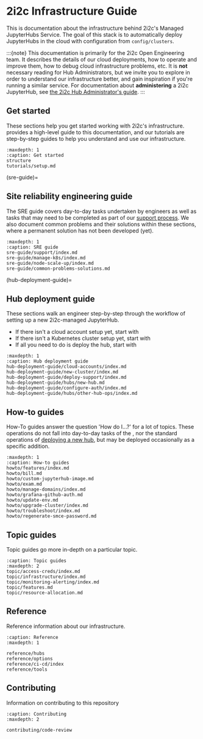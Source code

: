 # 2i2c Infrastructure Guide

This is documentation about the infrastructure behind 2i2c's Managed JupyterHubs Service.
The goal of this stack is to automatically deploy JupyterHubs in the cloud with configuration from `config/clusters`.

:::{note}
This documentation is primarily for the 2i2c Open Engineering team.
It describes the details of our cloud deployments, how to operate and improve them, how to debug cloud infrastructure problems, etc.
It is **not** necessary reading for Hub Administrators, but we invite you to explore in order to understand our infrastructure better, and gain inspiration if you're running a similar service.
For documentation about **administering** a 2i2c JupyterHub, see [the 2i2c Hub Administrator's guide](https://docs.2i2c.org).
:::

## Get started

These sections help you get started working with 2i2c's infrastructure.
[](structure) provides a high-level guide to this documentation, and our tutorials are step-by-step guides to help you understand and use our infrastructure.

```{toctree}
:maxdepth: 1
:caption: Get started
structure
tutorials/setup.md
```

(sre-guide)=
## Site reliability engineering guide

The SRE guide covers day-to-day tasks undertaken by engineers as well as tasks that may need to be completed as part of our [support process](https://team-compass.2i2c.org/en/latest/projects/managed-hubs/support.html).
We also document common problems and their solutions within these sections, where a permanent solution has not been developed (yet).

```{toctree}
:maxdepth: 1
:caption: SRE guide
sre-guide/support/index.md
sre-guide/manage-k8s/index.md
sre-guide/node-scale-up/index.md
sre-guide/common-problems-solutions.md
```

(hub-deployment-guide)=
## Hub deployment guide

These sections walk an engineer step-by-step through the workflow of setting up a new 2i2c-managed JupyterHub.

- If there isn't a cloud account setup yet, start with [](new-cloud-account)
- If there isn't a Kubernetes cluster setup yet, start with [](new-cluster)
- If all you need to do is deploy the hub, start with [](new-hub)

```{toctree}
:maxdepth: 1
:caption: Hub deployment guide
hub-deployment-guide/cloud-accounts/index.md
hub-deployment-guide/new-cluster/index.md
hub-deployment-guide/deploy-support/index.md
hub-deployment-guide/hubs/new-hub.md
hub-deployment-guide/configure-auth/index.md
hub-deployment-guide/hubs/other-hub-ops/index.md
```

## How-to guides

How-To guides answer the question 'How do I...?' for a lot of topics.
These operations do not fall into day-to-day tasks of the [](sre-guide), nor the
standard operations of [deploying a new hub](hub-deployment-guide), but may be
deployed occasionally as a specific addition.

```{toctree}
:maxdepth: 1
:caption: How-to guides
howto/features/index.md
howto/bill.md
howto/custom-jupyterhub-image.md
howto/exam.md
howto/manage-domains/index.md
howto/grafana-github-auth.md
howto/update-env.md
howto/upgrade-cluster/index.md
howto/troubleshoot/index.md
howto/regenerate-smce-password.md
```

## Topic guides

Topic guides go more in-depth on a particular topic.

```{toctree}
:caption: Topic guides
:maxdepth: 2
topic/access-creds/index.md
topic/infrastructure/index.md
topic/monitoring-alerting/index.md
topic/features.md
topic/resource-allocation.md
```

## Reference

Reference information about our infrastructure.

```{toctree}
:caption: Reference
:maxdepth: 1

reference/hubs
reference/options
reference/ci-cd/index
reference/tools
```

## Contributing

Information on contributing to this repository

```{toctree}
:caption: Contributing
:maxdepth: 2

contributing/code-review
```
